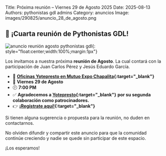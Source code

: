 Title: Próxima reunión – Viernes 29 de Agosto 2025
Date: 2025-08-13
Authors: pythonistas gdl admins
Category: anuncios
Image: images/290825/anuncio_28_de_agosto.png

## 🐍 ¡Cuarta reunión de Pythonistas GDL!

![anuncio reunión agosto pythonistas gdl]({static}/images/290825/anuncio_28_de_agosto.png){: style="float:center;width:100%;margin:1px"}

Los invitamos a nuestra próxima **reunión de Agosto**. La cual contará con la
participación de Juan Carlos Pérez y Jesús Eduardo García.

- 📍 **[Oficinas Yotepresto en Mutuo Expo Chapalita](https://maps.app.goo.gl/sXYnup9SgcvsGuZz9){:target="_blank"}**
- 📅 **Viernes 29 de Agosto**
- 🕖 **7:00 PM**
- ✅ **Agradecemos a [Yotepresto](https://www.yotepresto.com/){:target="_blank"}** **por su segunda colaboración como patrocinadores.**
- 👉 **[¡Regístrate aquí!](https://eventos.pythonistas-gdl.org/signup/4){:target="_blank"}**

Si tienen alguna sugerencia o propuesta para la reunión, no duden en
contactarnos.

No olviden difundir y compartir este anuncio para que la comunidad continúe
creciendo y nadie se quede sin participar de este espacio.

¡Los esperamos!
